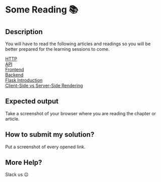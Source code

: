 # Some Reading 📚

## Description

You will have to read the following articles and readings so you will be better prepared for the learning sessions to come.


[HTTP](https://developer.mozilla.org/en-US/docs/Web/HTTP/Overview) <br>
[API](https://aws.amazon.com/what-is/restful-api/) <br>
[Frontend](https://www.coursera.org/articles/front-end-developer) <br>
[Backend](https://www.guru99.com/what-is-backend-developer.html) <br>
[Flask Introduction](https://pymbook.readthedocs.io/en/latest/flask.html) <br>
[Client-Side vs Server-Side Rendering](https://scythe-studio.com/en/blog/client-side-vs-server-side-rendering)



## Expected output

Take a screenshot of your browser where you are reading the chapter or article.

## How to submit my solution?

Put a screenshot of every opened link.

## More Help?

Slack us 😉

